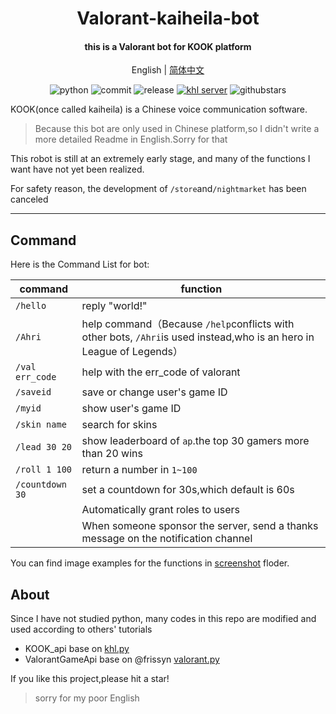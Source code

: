 <h1 align="center">Valorant-kaiheila-bot</h1>


<h4 align="center">this is a Valorant bot for KOOK platform</h4>


<div align="center">

English | [简体中文](./README.md)

![python](https://img.shields.io/badge/Python-3.8%2B-green) ![commit](https://img.shields.io/github/last-commit/Aewait/Valorant-kaiheila-bot) ![release](https://img.shields.io/github/v/release/Aewait/Valorant-kaiheila-bot)
[![khl server](https://www.kaiheila.cn/api/v3/badge/guild?guild_id=3566823018281801&style=3)](https://kaihei.co/oqz7Xg) ![githubstars](https://img.shields.io/github/stars/Aewait/Valorant-kaiheila-bot?style=social)

</div>

KOOK(once called kaiheila) is a Chinese voice communication software.

>Because this bot are only used in Chinese platform,so I didn't write a more detailed Readme in English.Sorry for that

This robot is still at an extremely early stage, and many of the functions I want have not yet been realized.

For safety reason, the development of `/store`and`/nightmarket` has been canceled

---

## Command

Here is the Command List for bot:


| command         | function                                                     |
| --------------- | ------------------------------------------------------------ |
| `/hello`        | reply "world!"                                               |
| `/Ahri`         | help command（Because `/help`conflicts with other bots, `/Ahri`is used instead,who is an hero in League of Legends） |
| `/val err_code` | help with the err_code of valorant                           |
| `/saveid`       | save or change user's game ID                                |
| `/myid`         | show user's game ID                                          |
| `/skin name`    | search for skins                                             |
| `/lead 30 20`   | show leaderboard of `ap`.the top 30 gamers more than 20 wins |
| `/roll 1 100`   | return a number in `1~100`                                   |
| `/countdown 30` | set a countdown for 30s,which default is 60s                 |
|                 | Automatically grant roles to users                           |
|                 | When someone sponsor the server, send a thanks message on the notification channel |


You can find image examples for the functions in [screenshot](./screenshot) floder.


## About
Since I have not studied python, many codes in this repo are modified and used according to others' tutorials
* KOOK_api base on [khl.py](https://github.com/TWT233/khl.py)
* ValorantGameApi base on @frissyn  [valorant.py](https://github.com/frissyn/valorant.py/)

If you like this project,please hit a star!

> sorry for my poor English
